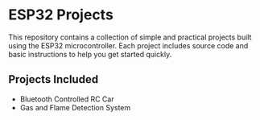 # ESP32 Projects

This repository contains a collection of simple and practical projects built using the ESP32 microcontroller. Each project includes source code and basic instructions to help you get started quickly.

## Projects Included

- Bluetooth Controlled RC Car  
- Gas and Flame Detection System



